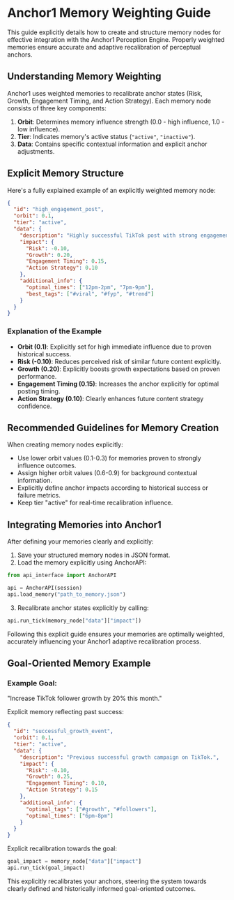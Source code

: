 
# Anchor1 Memory Weighting Guide

This guide explicitly details how to create and structure memory nodes for effective integration with the Anchor1 Perception Engine. Properly weighted memories ensure accurate and adaptive recalibration of perceptual anchors.

## Understanding Memory Weighting

Anchor1 uses weighted memories to recalibrate anchor states (Risk, Growth, Engagement Timing, and Action Strategy). Each memory node consists of three key components:

1. **Orbit**: Determines memory influence strength (0.0 - high influence, 1.0 - low influence).
2. **Tier**: Indicates memory's active status (`"active"`, `"inactive"`).
3. **Data**: Contains specific contextual information and explicit anchor adjustments.

## Explicit Memory Structure

Here's a fully explained example of an explicitly weighted memory node:

```json
{
  "id": "high_engagement_post",
  "orbit": 0.1,
  "tier": "active",
  "data": {
    "description": "Highly successful TikTok post with strong engagement metrics.",
    "impact": {
      "Risk": -0.10,
      "Growth": 0.20,
      "Engagement Timing": 0.15,
      "Action Strategy": 0.10
    },
    "additional_info": {
      "optimal_times": ["12pm-2pm", "7pm-9pm"],
      "best_tags": ["#viral", "#fyp", "#trend"]
    }
  }
}
```

### Explanation of the Example

- **Orbit (0.1)**: Explicitly set for high immediate influence due to proven historical success.
- **Risk (-0.10)**: Reduces perceived risk of similar future content explicitly.
- **Growth (0.20)**: Explicitly boosts growth expectations based on proven performance.
- **Engagement Timing (0.15)**: Increases the anchor explicitly for optimal posting timing.
- **Action Strategy (0.10)**: Clearly enhances future content strategy confidence.

## Recommended Guidelines for Memory Creation

When creating memory nodes explicitly:

- Use lower orbit values (0.1-0.3) for memories proven to strongly influence outcomes.
- Assign higher orbit values (0.6-0.9) for background contextual information.
- Explicitly define anchor impacts according to historical success or failure metrics.
- Keep tier "active" for real-time recalibration influence.

## Integrating Memories into Anchor1

After defining your memories clearly and explicitly:

1. Save your structured memory nodes in JSON format.
2. Load the memory explicitly using AnchorAPI:

```python
from api_interface import AnchorAPI

api = AnchorAPI(session)
api.load_memory("path_to_memory.json")
```

3. Recalibrate anchor states explicitly by calling:

```python
api.run_tick(memory_node["data"]["impact"])
```

Following this explicit guide ensures your memories are optimally weighted, accurately influencing your Anchor1 adaptive recalibration process.

## Goal-Oriented Memory Example

### Example Goal:
"Increase TikTok follower growth by 20% this month."

Explicit memory reflecting past success:

```json
{
  "id": "successful_growth_event",
  "orbit": 0.1,
  "tier": "active",
  "data": {
    "description": "Previous successful growth campaign on TikTok.",
    "impact": {
      "Risk": -0.10,
      "Growth": 0.25,
      "Engagement Timing": 0.10,
      "Action Strategy": 0.15
    },
    "additional_info": {
      "optimal_tags": ["#growth", "#followers"],
      "optimal_times": ["6pm-8pm"]
    }
  }
}
```

Explicit recalibration towards the goal:

```python
goal_impact = memory_node["data"]["impact"]
api.run_tick(goal_impact)
```

This explicitly recalibrates your anchors, steering the system towards clearly defined and historically informed goal-oriented outcomes.
